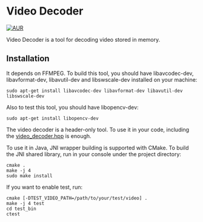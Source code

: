 # Video Decoder

[![AUR](https://img.shields.io/aur/license/yaourt.svg?maxAge=2592000)](LICENSE)

Video Decoder is a tool for decoding video stored in memory.

## Installation

It depends on FFMPEG. To build this tool, you should have libavcodec-dev, libavformat-dev, libavutil-dev and libswscale-dev installed on your machine:

```Shell
sudo apt-get install libavcodec-dev libavformat-dev libavutil-dev libswscale-dev
```

Also to test this tool, you should have libopencv-dev:

```Shell
sudo apt-get install libopencv-dev
```

The video decoder is a header-only tool. To use it in your code, including the [video_decoder.hpp](inc/video_decoder.hpp) is enough.

To use it in Java, JNI wrapper building is supported with CMake. To build the JNI shared library, run in your console under the project directory:

```Shell
cmake .
make -j 4
sudo make install
```

If you want to enable test, run:

```Shell
cmake [-DTEST_VIDEO_PATH=/path/to/your/test/video] .
make -j 4 test
cd test_bin
ctest
``` 